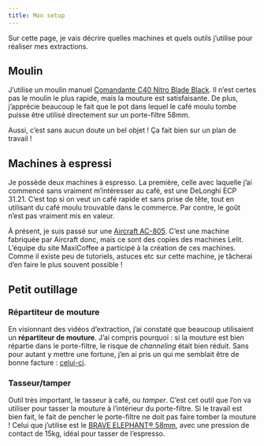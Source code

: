 ```yaml
---
title: Mon setup
---
```


Sur cette page, je vais décrire quelles machines et quels outils j’utilise pour réaliser mes extractions.

## Moulin

J’utilise un moulin manuel [Comandante C40 Nitro Blade Black](https://www.maxicoffee.com/moulin-cafe-comandante-c40-nitro-blade-black-p-80799.html). Il n’est certes pas le moulin le plus rapide, mais la mouture est satisfaisante. De plus, j’apprécie beaucoup le fait que le pot dans lequel le café moulu tombe puisse être utilisé directement sur un porte-filtre 58mm.

Aussi, c’est sans aucun doute un bel objet ! Ça fait bien sur un plan de travail !

## Machines à espressi

Je possède deux machines à espresso. La première, celle avec laquelle j’ai commencé sans vraiment m’intéresser au café, est une DeLonghi ECP 31.21. C’est top si on veut un café rapide et sans prise de tête, tout en utilisant du café moulu trouvable dans le commerce. Par contre, le goût n’est pas vraiment mis en valeur.

À présent, je suis passé sur une [Aircraft AC-805](https://www.maxicoffee.com/machine-expresso-manuelle-aircraft-ac805-p-31168.html). C’est une machine fabriquée par Aircraft donc, mais ce sont des copies des machines Lelit. L’équipe du site MaxiCoffee a participé à la création de ces machines. Comme il existe peu de tutoriels, astuces etc sur cette machine, je tâcherai d’en faire le plus souvent possible !

## Petit outillage

### Répartiteur de mouture

En visionnant des vidéos d’extraction, j’ai constaté que beaucoup utilisaient un **répartiteur de mouture**. J’ai compris pourquoi : si la mouture est bien répartie dans le porte-filtre, le risque de *channeling* était bien réduit. Sans pour autant y mettre une fortune, j’en ai pris un qui me semblait être de bonne facture : [celui-ci](https://www.amazon.fr/gp/product/B08C4ZF75F/ref=ppx_yo_dt_b_asin_title_o01_s01?ie=UTF8&psc=1).

### Tasseur/tamper

Outil très important, le tasseur à café, ou *tamper*. C’est cet outil que l’on va utiliser pour tasser la mouture à l’intérieur du porte-filtre. Si le travail est bien fait, le fait de pencher le porte-filtre ne doit pas faire tomber la mouture ! Celui que j’utilise est le [BRAVE ELEPHANT® 58mm](https://www.amazon.fr/gp/product/B08BGBF1TF/ref=ppx_yo_dt_b_asin_title_o01_s00?ie=UTF8&psc=1), avec une pression de contact de 15kg, idéal pour tasser de l’espresso.
